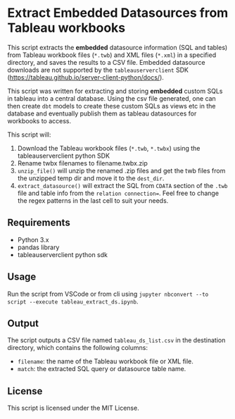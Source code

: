 # Extract Embedded Datasources from Tableau workbooks

This script extracts the **embedded** datasource information (SQL and tables) from Tableau workbook files (`*.twb`) and XML files (`*.xml`) in a specified directory, and saves the results to a CSV file. Embedded datasource downloads are not supported by the `tableauserverclient` SDK (https://tableau.github.io/server-client-python/docs/). 

This script was written for extracting and storing **embedded** custom SQLs in tableau into a central database. Using the csv file generated, one can then create `dbt` models to create these custom SQLs as views etc in the database and eventually publish them as tableau datasources for workbooks to access. 
 
This script will:
1. Download the Tableau workbook files (`*.twb`, `*.twbx`) using the tableauserverclient python SDK
2. Rename twbx filenames to filename.twbx.zip  
3. `unzip_file()` will unzip the renamed .zip files and get the twb files from the unzipped temp dir and move it to the `dest_dir`.
4. `extract_datasource()` will extract the SQL from `CDATA` section of the `.twb` file and table info from the `relation connection=`. Feel free to change the regex patterns in the last cell to suit your needs.

## Requirements

- Python 3.x
- pandas library
- tableauserverclient python sdk

## Usage
Run the script from VSCode or from cli using `jupyter nbconvert --to script --execute tableau_extract_ds.ipynb`.

## Output

The script outputs a CSV file named `tableau_ds_list.csv` in the destination directory, which contains the following columns:

- `filename`: the name of the Tableau workbook file or XML file.
- `match`: the extracted SQL query or datasource table name.

## License

This script is licensed under the MIT License.